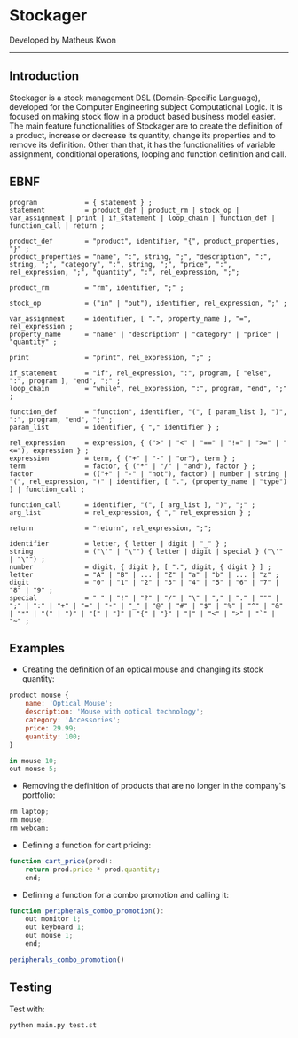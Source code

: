 # Stockager
Developed by Matheus Kwon

---
## Introduction
Stockager is a stock management DSL (Domain-Specific Language), developed for the Computer Engineering subject Computational Logic. It is focused on making stock flow in a product based business model easier. The main feature functionalities of Stockager are to create the definition of a product, increase or decrease its quantity, change its properties and to remove its definition. Other than that, it has the functionalities of variable assignment, conditional operations, looping and function definition and call.

## EBNF

```
program            = { statement } ;
statement          = product_def | product_rm | stock_op | var_assignment | print | if_statement | loop_chain | function_def | function_call | return ;

product_def        = "product", identifier, "{", product_properties, "}" ;
product_properties = "name", ":", string, ";", "description", ":", string, ";", "category", ":", string, ";", "price", ":", rel_expression, ";", "quantity", ":", rel_expression, ";";

product_rm         = "rm", identifier, ";" ;

stock_op           = ("in" | "out"), identifier, rel_expression, ";" ;

var_assignment     = identifier, [ ".", property_name ], "=", rel_expression ;
property_name      = "name" | "description" | "category" | "price" | "quantity" ;

print              = "print", rel_expression, ";" ;

if_statement       = "if", rel_expression, ":", program, [ "else", ":", program ], "end", ";" ;
loop_chain         = "while", rel_expression, ":", program, "end", ";" ;

function_def       = "function", identifier, "(", [ param_list ], ")", ":", program, "end", ";" ;
param_list         = identifier, { "," identifier } ;

rel_expression     = expression, { (">" | "<" | "==" | "!=" | ">=" | "<="), expression } ;
expression         = term, { ("+" | "-" | "or"), term } ;
term               = factor, { ("*" | "/" | "and"), factor } ;
factor             = (("+" | "-" | "not"), factor) | number | string | "(", rel_expression, ")" | identifier, [ ".", (property_name | "type") ] | function_call ;

function_call      = identifier, "(", [ arg_list ], ")", ";" ;
arg_list           = rel_expression, { "," rel_expression } ;

return             = "return", rel_expression, ";";

identifier         = letter, { letter | digit | "_" } ;
string             = ("\'" | "\"") { letter | digit | special } ("\'" | "\"") ;
number             = digit, { digit }, [ ".", digit, { digit } ] ;
letter             = "A" | "B" | ... | "Z" | "a" | "b" | ... | "z" ;
digit              = "0" | "1" | "2" | "3" | "4" | "5" | "6" | "7" | "8" | "9" ;
special            = " " | "!" | "?" | "/" | "\" | "," | "." | """ | ";" | ":" | "+" | "=" | "-" | "_" | "@" | "#" | "$" | "%" | "^" | "&" | "*" | "(" | ")" | "[" | "]" | "{" | "}" | "|" | "<" | ">" | "`" | "~" ;
```

## Examples

- Creating the definition of an optical mouse and changing its stock quantity:
```js
product mouse { 
    name: 'Optical Mouse'; 
    description: 'Mouse with optical technology'; 
    category: 'Accessories'; 
    price: 29.99; 
    quantity: 100; 
}

in mouse 10;
out mouse 5;
```

- Removing the definition of products that are no longer in the company's portfolio:
```js
rm laptop;
rm mouse;
rm webcam;
```

- Defining a function for cart pricing:
```js
function cart_price(prod):
    return prod.price * prod.quantity;
    end;
```

- Defining a function for a combo promotion and calling it:
```js
function peripherals_combo_promotion():
    out monitor 1;
    out keyboard 1;
    out mouse 1;
    end;

peripherals_combo_promotion()
```

## Testing
Test with:
```sh
python main.py test.st
```